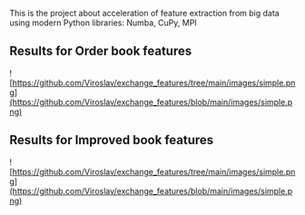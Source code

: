 This is the project about acceleration of feature extraction from big data using modern Python libraries: Numba, CuPy, MPI


Results for Order book features
------------
![https://github.com/Viroslav/exchange_features/tree/main/images/simple.png](https://github.com/Viroslav/exchange_features/blob/main/images/simple.png)

Results for Improved book features
------------
![https://github.com/Viroslav/exchange_features/tree/main/images/simple.png](https://github.com/Viroslav/exchange_features/blob/main/images/simple.png)
